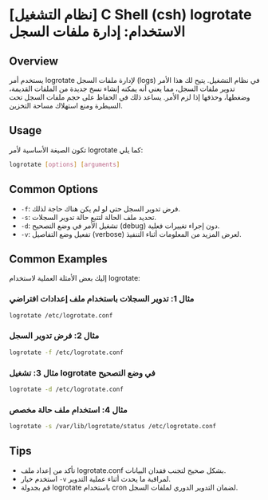 # [نظام التشغيل] C Shell (csh) logrotate الاستخدام: إدارة ملفات السجل

## Overview
يستخدم أمر logrotate لإدارة ملفات السجل (logs) في نظام التشغيل. يتيح لك هذا الأمر تدوير ملفات السجل، مما يعني أنه يمكنه إنشاء نسخ جديدة من الملفات القديمة، وضغطها، وحذفها إذا لزم الأمر. يساعد ذلك في الحفاظ على حجم ملفات السجل تحت السيطرة ومنع استهلاك مساحة التخزين.

## Usage
تكون الصيغة الأساسية لأمر logrotate كما يلي:

```bash
logrotate [options] [arguments]
```

## Common Options
- `-f`: فرض تدوير السجل حتى لو لم يكن هناك حاجة لذلك.
- `-s`: تحديد ملف الحالة لتتبع حالة تدوير السجلات.
- `-d`: تشغيل الأمر في وضع التصحيح (debug) دون إجراء تغييرات فعلية.
- `-v`: تفعيل وضع التفاصيل (verbose) لعرض المزيد من المعلومات أثناء التنفيذ.

## Common Examples
إليك بعض الأمثلة العملية لاستخدام logrotate:

### مثال 1: تدوير السجلات باستخدام ملف إعدادات افتراضي
```bash
logrotate /etc/logrotate.conf
```

### مثال 2: فرض تدوير السجل
```bash
logrotate -f /etc/logrotate.conf
```

### مثال 3: تشغيل logrotate في وضع التصحيح
```bash
logrotate -d /etc/logrotate.conf
```

### مثال 4: استخدام ملف حالة مخصص
```bash
logrotate -s /var/lib/logrotate/status /etc/logrotate.conf
```

## Tips
- تأكد من إعداد ملف logrotate.conf بشكل صحيح لتجنب فقدان البيانات.
- استخدم خيار `-v` لمراقبة ما يحدث أثناء عملية التدوير.
- قم بجدولة logrotate باستخدام cron لضمان التدوير الدوري لملفات السجل.